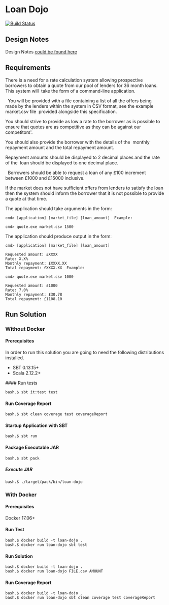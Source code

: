 # Loan Dojo

[![Build Status](https://travis-ci.org/jproyo/loan-dojo.svg?branch=master)](https://travis-ci.org/jproyo/loan-dojo.svg?branch=master)

## Design Notes

Design Notes [could be found here](./DESIGN.md)

## Requirements

There is a need for a rate calculation system allowing prospective borrowers to obtain a quote from our pool of lenders for 36 month loans.
This system will  take the form of a command-line application.

  You will be provided with a file containing a list of all the offers being made by the lenders within the system in CSV format, see the example market.csv file  provided alongside this specification.  

You should strive to provide as low a rate to the borrower as is possible to  ensure that quotes are as competitive as they can be against our  competitors'.

You should also provide the borrower with the details of the  monthly repayment amount and the total repayment amount.  

Repayment amounts should be displayed to 2 decimal places and the rate of the  loan should be displayed to one decimal place.

  Borrowers should be able to request a loan of any £100 increment between £1000 and £15000 inclusive.

If the market does not have sufficient offers from lenders to satisfy the loan then the system should inform the borrower that it is not possible to provide a quote at that time.  

The application should take arguments in the form:  

```shell
cmd> [application] [market_file] [loan_amount]  Example:  

cmd> quote.exe market.csv 1500  
```

The application should produce output in the form:  

```shell
cmd> [application] [market_file] [loan_amount] 

Requested amount: £XXXX 
Rate: X.X% 
Monthly repayment: £XXXX.XX 
Total repayment: £XXXX.XX  Example:  

cmd> quote.exe market.csv 1000 

Requested amount: £1000 
Rate: 7.0% 
Monthly repayment: £30.78 
Total repayment: £1108.10 

```


## Run Solution

### Without Docker

#### Prerequisites

In order to run this solution you are going to need the following distributions installed.

- SBT 0.13.15+
- Scala 2.12.2+

#### Run tests

```shell
bash.$ sbt it:test test
```

#### Run Coverage Report

```shell
bash.$ sbt clean coverage test coverageReport
```

#### Startup Application with SBT

```shell
bash.$ sbt run
```

#### Package Executable JAR

```shell
bash.$ sbt pack
```

##### Execute JAR

```shell
bash.$ ./target/pack/bin/loan-dojo
```

### With Docker

#### Prerequisites

Docker 17.06+

#### Run Test

```shell
bash.$ docker build -t loan-dojo .
bash.$ docker run loan-dojo sbt test
```

#### Run Solution

```shell
bash.$ docker build -t loan-dojo .
bash.$ docker run loan-dojo FILE.csv AMOUNT
```

#### Run Coverage Report

```shell
bash.$ docker build -t loan-dojo .
bash.$ docker run loan-dojo sbt clean coverage test coverageReport
```

